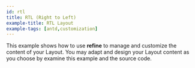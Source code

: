 ```yaml
---
id: rtl
title: RTL (Right to Left)
example-title: RTL Layout
example-tags: [antd,customization]
---
```


This example shows how to use **refine** to manage and customize the content of your Layout. You may adapt and design your Layout content as you choose by examine this example and the source code.

<CodeSandboxExample path="customization-rtl" />
